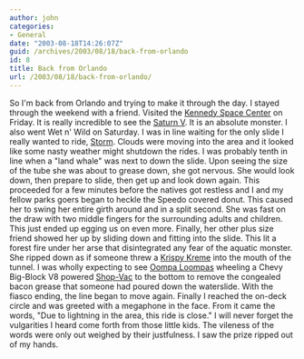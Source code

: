 ```yaml
---
author: john
categories:
- General
date: "2003-08-18T14:26:07Z"
guid: /archives/2003/08/18/back-from-orlando
id: 8
title: Back from Orlando
url: /2003/08/18/back-from-orlando/
---
```


So I'm back from Orlando and trying to make it through the day. I stayed through the weekend with a friend. Visited the [Kennedy Space Center](http://www.ksc.nasa.gov/) on Friday. It is really incredible to see the [Saturn V](http://www.apollosaturn.com/saturnv.htm). It is an absolute monster. I also went Wet n' Wild on Saturday. I was in line waiting for the only slide I really wanted to ride, [Storm](http://www.wetnwild.com/Orlando/Main/Main.asp?ContentID=6&CategoryId=4&SubCategoryId=1). Clouds were moving into the area and it looked like some nasty weather might shutdown the rides. I was probably tenth in line when a "land whale" was next to down the slide. Upon seeing the size of the tube she was about to grease down, she got nervous. She would look down, then prepare to slide, then get up and look down again. This proceeded for a few minutes before the natives got restless and I and my fellow parks goers began to heckle the Speedo covered donut. This caused her to swing her entire girth around and in a split second. She was fast on the draw with two middle fingers for the surrounding adults and children. This just ended up egging us on even more. Finally, her other plus size friend showed her up by sliding down and fitting into the slide. This lit a forest fire under her arse that disintegrated any fear of the aquatic monster. She ripped down as if someone threw a [Krispy Kreme](http://www.krispykreme.com/) into the mouth of the tunnel. I was wholly expecting to see [Oompa Loompas](http://www.oompa-loompas.net/) wheeling a Chevy Big-Block V8 powered [Shop-Vac](http://www.shopvac.com/) to the bottom to remove the congealed bacon grease that someone had poured down the waterslide. With the fiasco ending, the line began to move again. Finally I reached the on-deck circle and was greeted with a megaphone in the face. From it came the words, "Due to lightning in the area, this ride is close." I will never forget the vulgarities I heard come forth from those little kids. The vileness of the words were only out weighed by their justfulness. I saw the prize ripped out of my hands.